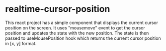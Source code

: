 # realtime-cursor-position
This react project has a simple component that displays the current cursor position on the screen. It uses "mousemove" event to get the cursor position and updates the state with the new position. The state is then passed to useMousePosition hook which returns the current cursor position in [x, y] format.
